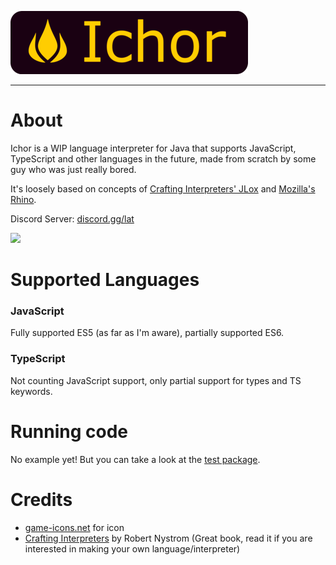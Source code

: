 ![](icons/ichor_github_banner.png)

---

# About

Ichor is a WIP language interpreter for Java that supports JavaScript, TypeScript and other languages in the future, made from scratch by some guy who was just really bored.

It's loosely based on concepts of [Crafting Interpreters' JLox](https://github.com/munificent/craftinginterpreters) and [Mozilla's Rhino](https://github.com/mozilla/rhino).

Discord Server: [discord.gg/lat](https://discord.gg/lat)

[![](https://kubejs.com/discord.png)](https://discord.gg/lat)

# Supported Languages

### JavaScript

Fully supported ES5 (as far as I'm aware), partially supported ES6.

### TypeScript

Not counting JavaScript support, only partial support for types and TS keywords.

# Running code

No example yet! But you can take a look at the [test package](/src/test/java/dev/latvian/apps/ichor/test).

# Credits

- [game-icons.net](https://game-icons.net/1x1/sbed/fire.html) for icon
- [Crafting Interpreters](https://craftinginterpreters.com/) by Robert Nystrom (Great book, read it if you are interested in making your own language/interpreter)
